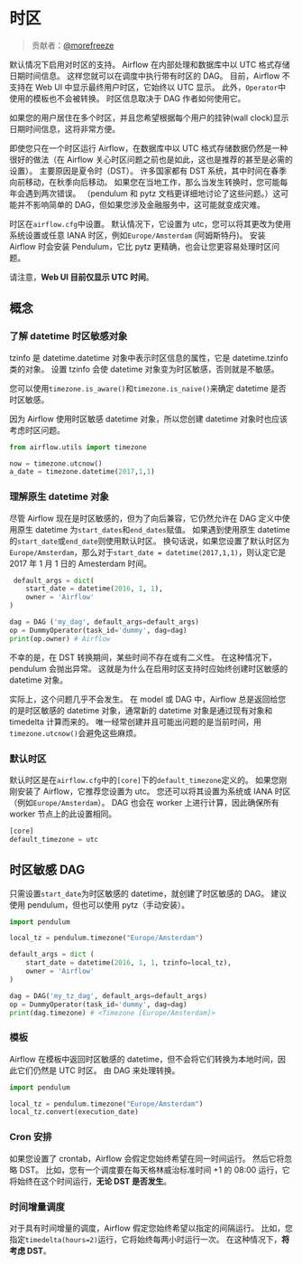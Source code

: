 # 时区

> 贡献者：[@morefreeze](https://github.com/morefreeze)

默认情况下启用对时区的支持。 Airflow 在内部处理和数据库中以 UTC 格式存储日期时间信息。 这样您就可以在调度中执行带有时区的 DAG。 目前，Airflow 不支持在 Web UI 中显示最终用户时区，它始终以 UTC 显示。 此外，`Operator`中使用的模板也不会被转换。 时区信息取决于 DAG 作者如何使用它。

如果您的用户居住在多个时区，并且您希望根据每个用户的挂钟(wall clock)显示日期时间信息，这将非常方便。

即使您只在一个时区运行 Airflow，在数据库中以 UTC 格式存储数据仍然是一种很好的做法（在 Airflow 关心时区问题之前也是如此，这也是推荐的甚至是必需的设置）。 主要原因是夏令时（DST）。 许多国家都有 DST 系统，其中时间在春季向前移动，在秋季向后移动。 如果您在当地工作，那么当发生转换时，您可能每年会遇到两次错误。 （pendulum 和 pytz 文档更详细地讨论了这些问题。）这可能并不影响简单的 DAG，但如果您涉及金融服务中，这可能就变成灾难。

时区在`airflow.cfg`中设置。 默认情况下，它设置为 utc，您可以将其更改为使用系统设置或任意 IANA 时区，例如`Europe/Amsterdam` (阿姆斯特丹)。 安装 Airflow 时会安装 Pendulum，它比 pytz 更精确，也会让您更容易处理时区问题。

请注意，**Web UI 目前仅显示 UTC 时间**。

## 概念

### 了解 datetime 时区敏感对象

tzinfo 是 datetime.datetime 对象中表示时区信息的属性，它是 datetime.tzinfo 类的对象。 设置 tzinfo 会使 datetime 对象变为时区敏感，否则就是不敏感。

您可以使用`timezone.is_aware()`和`timezone.is_naive()`来确定 datetime 是否时区敏感。

因为 Airflow 使用时区敏感 datetime 对象，所以您创建 datetime 对象时也应该考虑时区问题。

```py
from airflow.utils import timezone

now = timezone.utcnow()
a_date = timezone.datetime(2017,1,1)
```

### 理解原生 datetime 对象

尽管 Airflow 现在是时区敏感的，但为了向后兼容，它仍然允许在 DAG 定义中使用原生 datetime 为`start_dates`和`end_dates`赋值。 如果遇到使用原生 datetime 的`start_date`或`end_date`则使用默认时区。 换句话说，如果您设置了默认时区为`Europe/Amsterdam`，那么对于`start_date = datetime(2017,1,1)`，则认定它是 2017 年 1 月 1 日的 Amesterdam 时间。

```py
 default_args = dict(
    start_date = datetime(2016, 1, 1),
    owner = 'Airflow'
)

dag = DAG ('my_dag', default_args=default_args)
op = DummyOperator(task_id='dummy', dag=dag)
print(op.owner) # Airflow

```

不幸的是，在 DST 转换期间，某些时间不存在或有二义性。 在这种情况下，pendulum 会抛出异常。 这就是为什么在启用时区支持时应始终创建时区敏感的 datetime 对象。

实际上，这个问题几乎不会发生。 在 model 或 DAG 中，Airflow 总是返回给您的是时区敏感的 datetime 对象，通常新的 datetime 对象是通过现有对象和 timedelta 计算而来的。 唯一经常创建并且可能出问题的是当前时间，用`timezone.utcnow()`会避免这些麻烦。

### 默认时区

默认时区是在`airflow.cfg`中的`[core]`下的`default_timezone`定义的。 如果您刚刚安装了 Airflow，它推荐您设置为 utc。 您还可以将其设置为系统或 IANA 时区（例如`Europe/Amsterdam`）。 DAG 也会在 worker 上进行计算，因此确保所有 worker 节点上的此设置相同。

```py
[core]
default_timezone = utc
```

## 时区敏感 DAG

只需设置`start_date`为时区敏感的 datetime，就创建了时区敏感的 DAG。 建议使用 pendulum，但也可以使用 pytz（手动安装）。

```py
import pendulum

local_tz = pendulum.timezone("Europe/Amsterdam")

default_args = dict (
    start_date = datetime(2016, 1, 1, tzinfo=local_tz),
    owner = 'Airflow'
)

dag = DAG('my_tz_dag', default_args=default_args)
op = DummyOperator(task_id='dummy', dag=dag)
print(dag.timezone) # <Timezone [Europe/Amsterdam]>
```

### 模板

Airflow 在模板中返回时区敏感的 datetime，但不会将它们转换为本地时间，因此它们仍然是 UTC 时区。 由 DAG 来处理转换。

```py
import pendulum

local_tz = pendulum.timezone("Europe/Amsterdam")
local_tz.convert(execution_date)
```

### Cron 安排

如果您设置了 crontab，Airflow 会假定您始终希望在同一时间运行。 然后它将忽略 DST。 比如，您有一个调度要在每天格林威治标准时间 +1 的 08:00 运行，它将始终在这个时间运行，**无论 DST 是否发生**。

### 时间增量调度

对于具有时间增量的调度，Airflow 假定您始终希望以指定的间隔运行。 比如，您指定`timedelta(hours=2)`运行，它将始终每两小时运行一次。 在这种情况下，**将考虑 DST**。
